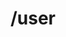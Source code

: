 ---
title: /user
position_number: 1.5
type: get
desc: Query user
auth_type: API Key

auths:
  - key: GoChat-Token
    value: 433578ab-84c2-4e02-4656-de55a8097c9f
    desc:

params:
  - key: limit
    value:
    desc: max number of querying users
  - key: id
    value:
    desc: user's primary key
  - key: uuid
    value:
    desc: user's uuid
  - key: name
    value:
    desc: user's name

content_markdown: |-
  The priority order of parameter matching is: **limit** > **id** > **uuid** > **name** .
  {: .info}
  
  If the **limit** parameter is matched, return limited users.
  {: .info}
  
  If no parameter is matched, querying all users.
  {: .warning}

l_code_blocks:
  - code: |-
      curl --location --request GET 'localhost:1213/v1/user?limit=&id=&uuid=&name=' \
      --header 'GoChat-Token: 433578ab-84c2-4e02-4656-de55a8097c9f'
    title: cURL
    language: bash
  - code: |-
      var settings = {
        "url": "localhost:1213/v1/user?limit=&id=&uuid=&name=",
        "method": "GET",
        "timeout": 0,
        "headers": {
          "GoChat-Token": "433578ab-84c2-4e02-4656-de55a8097c9f"
        },
      };
      
      $.ajax(settings).done(function (response) {
        console.log(response);
      });
    title: jQuery
    language: javascript

r_code_blocks:
  - code: |-
      {
          "id": 1,
          "uuid": "bb16ab21-6968-4182-4902-da0e04416619",
          "name": "root",
          "password": "fa585d89c851dd338a70dcf535aa",
          "max_role": 4,
          "created_at": "2021-09-12T17:36:30.4119796+08:00"
      }
    title: Resp_user
    language: json
  - code: |-
      [
          {
              "id": 1,
              "uuid": "bb16ab21-6968-4182-4902-da0e04416619",
              "name": "root",
              "password": "fa585d89c851dd338a70dcf535aa",
              "max_role": 2,
              "created_at": "2021-09-12T17:36:30.4119796+08:00"
          },
          {
              "id": 2,
              "uuid": "8b2af8ed-5b97-4abb-79b3-21a9d176a65e",
              "name": "admin",
              "password": "fa585d89c851dd338a70dcf535aa",
              "max_role": 2,
              "created_at": "2021-09-12T18:00:42.672102063+08:00"
          }
      ]
    title: Resp_users
    language: json
  - code: |-
      {
          "error": "sql: no rows in result set"
      }
    title: Error
    language: json
---